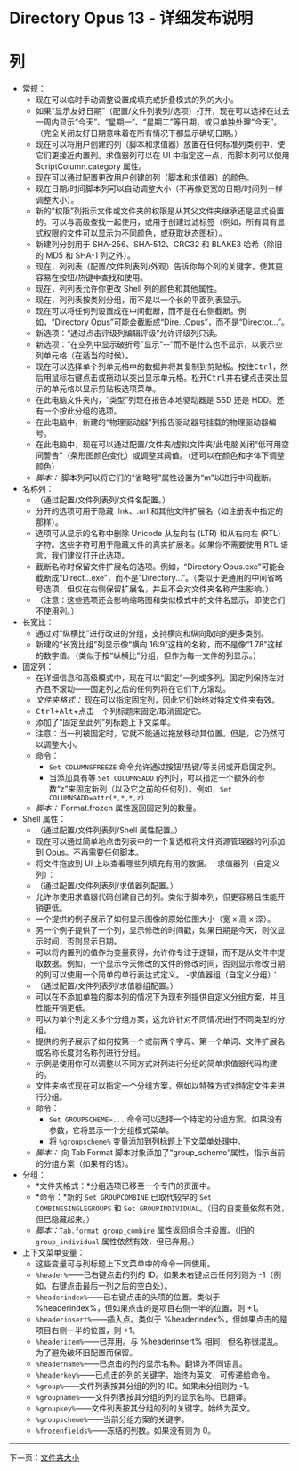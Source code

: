 # Directory Opus 13 - 详细发布说明

# 列

- 常规：
  - 现在可以临时手动调整设置成填充或折叠模式的列的大小。
  - 如果“显示友好日期”（配置/文件列表列/选项）打开，现在可以选择在过去一周内显示“今天”、“星期一”、“星期二”等日期，或只单独处理“今天”。（完全关闭友好日期意味着在所有情况下都显示确切日期。）
  - 现在可以将用户创建的列（脚本和求值器）放置在任何标准列类别中，使它们更接近内置列。求值器列可以在 UI 中指定这一点，而脚本列可以使用 ScriptColumn.category 属性。
  - 现在可以通过配置更改用户创建的列（脚本和求值器）的颜色。
  - 现在日期/时间脚本列可以自动调整大小（不再像更宽的日期/时间列一样调整大小）。
  - 新的“权限”列指示文件或文件夹的权限是从其父文件夹继承还是显式设置的。可以与高级查找一起使用，或用于创建过滤标签（例如，所有具有显式权限的文件可以显示为不同颜色，或获取状态图标）。
  - 新建列分别用于 SHA-256、SHA-512、CRC32 和 BLAKE3 哈希（除旧的 MD5 和 SHA-1 列之外）。
  - 现在，列列表（配置/文件列表列/外观）告诉你每个列的关键字，使其更容易在按钮/热键中查找和使用。
  - 现在，列列表允许你更改 Shell 列的颜色和其他属性。
  - 现在，列列表按类别分组，而不是以一个长的平面列表显示。
  - 现在可以将任何列设置成在中间截断，而不是在右侧截断。例如，“Directory Opus”可能会截断成“Dire...Opus”，而不是“Director...”。
  - 新选项：“通过点击评级列编辑评级”允许评级列只读。
  - 新选项：“在空列中显示破折号”显示“--”而不是什么也不显示，以表示空列单元格（在适当的时候）。
  - 现在可以选择单个列单元格中的数据并将其复制到剪贴板。按住<kbd>Ctrl</kbd>，然后用鼠标右键点击或拖动以突出显示单元格。松开<kbd>Ctrl</kbd>并右键点击突出显示的单元格以显示剪贴板选项菜单。
  - 在此电脑文件夹内，“类型”列现在报告本地驱动器是 SSD 还是 HDD。还有一个按此分组的选项。
  - 在此电脑中，新建的“物理驱动器”列报告驱动器号挂载的物理驱动器编号。
  - 在此电脑中，现在可以通过配置/文件夹/虚拟文件夹/此电脑关闭“低可用空间警告”（条形图颜色变化）或调整其阈值。（还可以在颜色和字体下调整颜色）
  - *脚本：* 脚本列可以将它们的“省略号”属性设置为“m”以进行中间截断。
- 名称列：
    - （通过配置/文件列表列/文件名配置。）
    - 分开的选项可用于隐藏 .lnk、.url 和其他文件扩展名（如注册表中指定的那样）。
    - 选项可从显示的名称中删除 Unicode 从左向右 (LTR) 和从右向左 (RTL) 字符。这些字符可用于隐藏文件的真实扩展名。如果你不需要使用 RTL 语言，我们建议打开此选项。
    - 截断名称时保留文件扩展名的选项。例如，“Directory Opus.exe”可能会截断成“Direct...exe”，而不是“Directory...”。（类似于更通用的中间省略号选项，但仅在右侧保留扩展名，并且不会对文件夹名称产生影响。）
    - （注意：这些选项还会影响缩略图和类似模式中的文件名显示，即使它们不使用列。）
- 长宽比：
    - 通过对“纵横比”进行改进的分组，支持横向和纵向取向的更多类别。
    - 新建的“长宽比组”列显示像“横向 16:9”这样的名称，而不是像“1.78”这样的数字值。（类似于按“纵横比”分组，但作为每一文件的列显示。）
- 固定列：
    - 在详细信息和高级模式中，现在可以“固定”一列或多列。固定列保持左对齐且不滚动——固定列之后的任何列将在它们下方滚动。
    - *文件夹格式：* 现在可以指定固定列，因此它们始终对特定文件夹有效。
    - <kbd>Ctrl+Alt</kbd>+点击一个列标题来固定/取消固定它。
    - 添加了“固定至此列”列标题上下文菜单。
    - 注意：当一列被固定时，它就不能通过拖放移动其位置。但是，它仍然可以调整大小。
    - 命令：
        - `Set COLUMNSFREEZE` 命令允许通过按钮/热键/等关闭或开启固定列。
        - 当添加具有等 `Set COLUMNSADD` 的列时，可以指定一个额外的参数“z”来固定新列（以及它之前的任何列）。例如，`Set COLUMNSADD=attr(*,*,*,z)`
    - *脚本：* Format.frozen 属性返回固定列的数量。
- Shell 属性：
    - （通过配置/文件列表列/Shell 属性配置。）
    - 现在可以通过简单地点击列表中的一个复选框将文件资源管理器的列添加到 Opus。不再需要任何脚本。
    - 将文件拖放到 UI 上以查看哪些列填充有用的数据。
-求值器列（自定义列）：
    - （通过配置/文件列表列/求值器列配置。）
    - 允许你使用求值器代码创建自己的列。类似于脚本列，但更容易且性能开销更低。
    - 一个提供的例子展示了如何显示图像的原始位图大小（宽 x 高 x 深）。
    - 另一个例子提供了一个列，显示修改的时间戳，如果日期是今天，则仅显示时间，否则显示日期。
    - 可以将内置列的值作为变量获得，允许你专注于逻辑，而不是从文件中提取数据。例如，一个显示今天修改的文件的修改时间，否则显示修改日期的列可以使用一个简单的单行表达式定义。
-求值器组（自定义分组）：
    - （通过配置/文件列表列/求值器组配置。）
    - 可以在不添加单独的脚本列的情况下为现有列提供自定义分组方案，并且性能开销更低。
    - 可以为单个列定义多个分组方案，这允许针对不同情况进行不同类型的分组。
    - 提供的例子展示了如何按第一个或前两个字母、第一个单词、文件扩展名或名称长度对名称列进行分组。
    - 示例是使用你可以调整以不同方式对列进行分组的简单求值器代码构建的。
    - 文件夹格式现在可以指定一个分组方案，例如以特殊方式对特定文件夹进行分组。
    - 命令：
        - `Set GROUPSCHEME=...` 命令可以选择一个特定的分组方案。如果没有参数，它将显示一个分组模式菜单。
        - 将 `%groupscheme%` 变量添加到列标题上下文菜单处理中。
    - *脚本：* 向 Tab Format 脚本对象添加了“group_scheme”属性，指示当前的分组方案（如果有的话）。
- 分组：
  - *文件夹格式：*分组选项已移至一个专门的页面中。
  - *命令：*新的 `Set GROUPCOMBINE` 已取代较早的 `Set COMBINESINGLEGROUPS` 和 `Set GROUPINDIVIDUAL`。（旧的自变量依然有效，但已隐藏起来。）
  - *脚本：*`Tab.format.group_combine` 属性返回组合并设置。（旧的 `group_individual` 属性依然有效，但已弃用。）
- 上下文菜单变量：
  - 这些变量可与列标题上下文菜单中的命令一同使用。
  - `%header%`——已右键点击的列的 ID。如果未右键点击任何列则为 -1（例如，右键点击最后一列之后的空白处）。
  - `%headerindex%`——已右键点击的头项的位置。类似于 %headerindex%，但如果点击的是项目右侧一半的位置，则 +1。
  - `%headerinsert%`——插入点。类似于 %headerindex%，但如果点击的是项目右侧一半的位置，则 +1。
  - `%headeritem%`——已弃用。与 %headerinsert% 相同，但名称很混乱。为了避免破坏旧配置而保留。
  - `%headername%`——已点击的列的显示名称。翻译为不同语言。
  - `%headerkey%`——已点击的列的关键字。始终为英文，可传递给命令。
  - `%group%`——文件列表按其分组的列的 ID。如果未分组则为 -1。
  - `%groupname%`——文件列表按其分组的列的显示名称。已翻译。
  - `%groupkey%`——文件列表按其分组的列的关键字。始终为英文。
  - `%groupscheme%`——当前分组方案的关键字。
  - `%frozenfields%`——冻结的列数。如果没有则为 0。

------------------------------------------------------------------------

下一页：[文件夹大小](/Manual/release_history/opus13_detailed/folder_sizes.zh.md)